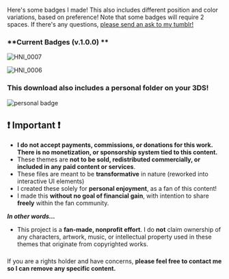 Here's some badges I made! This also includes different position and color variations, based on preference!
Note that some badges will require 2 spaces. 
If there's any questions, [please send an ask to my tumblr!](https://www.tumblr.com/new/ask/fift33nfathoms)

### **Current Badges (v.1.0.0) **
![HNI_0007](https://github.com/user-attachments/assets/4b571e2d-7e16-4222-af73-d3e5263c0a14)

![HNI_0006](https://github.com/user-attachments/assets/1d22a4c1-8d18-4b50-8a9e-e9113d339e99)

### **This download also includes a personal folder on your 3DS!**
![personal badge](https://github.com/user-attachments/assets/56aa4fa9-cab3-421e-a0c0-7f9a74b5e3f6)


## ❗ Important ❗
-  **I do not accept payments, commissions, or donations for this work. There is no monetization, or sponsorship system tied to this content.**
- These themes are **not to be sold, redistributed commercially, or included in any paid content or services**.
- These files are meant to be **transformative** in nature (reworked into interactive UI elements)
- I created these solely for **personal enjoyment**, as a fan of this content!
- I made this **without no goal of financial gain**, with intention to share **freely** within the fan community.

_**In other words...**_
- This project is a **fan-made, nonprofit effort**. I do **not** claim ownership of any characters, artwork, music, or intellectual property used in these themes that originate from copyrighted works.
### 

If you are a rights holder and have concerns, **please feel free to contact me so I can remove any specific content.**

